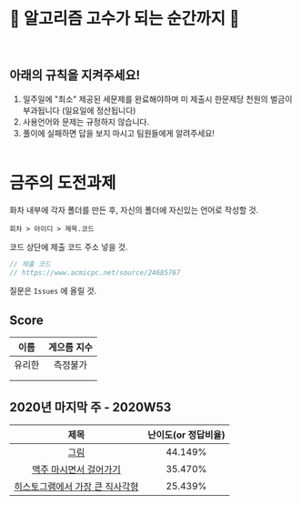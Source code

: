 🤜 알고리즘 고수가 되는 순간까지 🤛
===========
<br>

아래의 규칙을 지켜주세요!
----------

1. 일주일에 "최소" 제공된 세문제를 완료해야하며 미 제출시 한문제당 천원의 벌금이 부과됩니다 (일요일에 정산됩니다)
2. 사용언어와 문제는 규정하지 않습니다.
3. 풀이에 실패하면 답을 보지 마시고 팀원들에게 알려주세요!
<br><br>



금주의 도전과제
===========

화차 내부에 각자 폴더를 만든 후, 자신의 폴더에 자신있는 언어로 작성할 것.

`회차 > 아이디 > 제목.코드`


코드 상단에 제출 코드 주소 넣을 것.

```swift
// 제출 코드
// https://www.acmicpc.net/source/24685767
```

질문은 `Issues` 에 올릴 것.


Score
-----
| 이름 | 게으름 지수 |
|:------:|:-----:|
| 유리한 | 측정불가 |
|  | |
|  | |


2020년 마지막 주 - 2020W53
--------------

| 제목 | 난이도(or 정답비율) |
|:------:|:-----:|
| [그림](https://www.acmicpc.net/problem/1926) | 44.149% |
| [맥주 마시면서 걸어가기](https://www.acmicpc.net/problem/9205) | 35.470% |
| [히스토그램에서 가장 큰 직사각형](https://www.acmicpc.net/problem/6549) | 25.439% |



